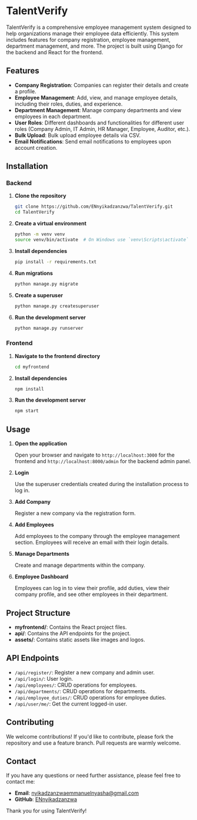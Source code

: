 # TalentVerify

TalentVerify is a comprehensive employee management system designed to help organizations manage their employee data efficiently. This system includes features for company registration, employee management, department management, and more. The project is built using Django for the backend and React for the frontend.

## Features

- **Company Registration**: Companies can register their details and create a profile.
- **Employee Management**: Add, view, and manage employee details, including their roles, duties, and experience.
- **Department Management**: Manage company departments and view employees in each department.
- **User Roles**: Different dashboards and functionalities for different user roles (Company Admin, IT Admin, HR Manager, Employee, Auditor, etc.).
- **Bulk Upload**: Bulk upload employee details via CSV.
- **Email Notifications**: Send email notifications to employees upon account creation.

## Installation

### Backend

1. **Clone the repository**

   ```bash
   git clone https://github.com/ENnyikadzanzwa/TalentVerify.git
   cd TalentVerify
   ```

2. **Create a virtual environment**

   ```bash
   python -m venv venv
   source venv/bin/activate  # On Windows use `venv\Scripts\activate`
   ```

3. **Install dependencies**

   ```bash
   pip install -r requirements.txt
   ```

4. **Run migrations**

   ```bash
   python manage.py migrate
   ```

5. **Create a superuser**

   ```bash
   python manage.py createsuperuser
   ```

6. **Run the development server**

   ```bash
   python manage.py runserver
   ```

### Frontend

1. **Navigate to the frontend directory**

   ```bash
   cd myfrontend
   ```

2. **Install dependencies**

   ```bash
   npm install
   ```

3. **Run the development server**

   ```bash
   npm start
   ```

## Usage

1. **Open the application**

   Open your browser and navigate to `http://localhost:3000` for the frontend and `http://localhost:8000/admin` for the backend admin panel.

2. **Login**

   Use the superuser credentials created during the installation process to log in.

3. **Add Company**

   Register a new company via the registration form.

4. **Add Employees**

   Add employees to the company through the employee management section. Employees will receive an email with their login details.

5. **Manage Departments**

   Create and manage departments within the company.

6. **Employee Dashboard**

   Employees can log in to view their profile, add duties, view their company profile, and see other employees in their department.

## Project Structure


- **myfrontend/**: Contains the React project files.
- **api/**: Contains the API endpoints for the project.
- **assets/**: Contains static assets like images and logos.

## API Endpoints

- `/api/register/`: Register a new company and admin user.
- `/api/login/`: User login.
- `/api/employees/`: CRUD operations for employees.
- `/api/departments/`: CRUD operations for departments.
- `/api/employee_duties/`: CRUD operations for employee duties.
- `/api/user/me/`: Get the current logged-in user.

## Contributing

We welcome contributions! If you'd like to contribute, please fork the repository and use a feature branch. Pull requests are warmly welcome.


## Contact

If you have any questions or need further assistance, please feel free to contact me:

- **Email**: nyikadzanzwaemmanuelnyasha@gmail.com
- **GitHub**: [ENnyikadzanzwa](https://github.com/ENnyikadzanzwa)

Thank you for using TalentVerify!
